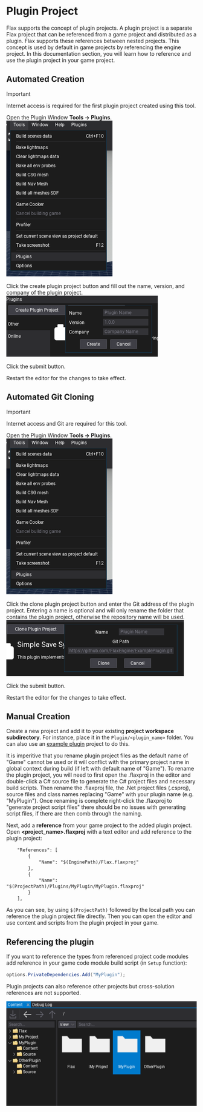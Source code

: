 # Plugin Project

Flax supports the concept of plugin projects. A plugin project is a separate Flax project that can be referenced  from a game project and distributed as a plugin. Flax supports these references between nested projects. This concept is used by default in game projects by referencing the engine project. In this documentation section, you will learn how to reference and use the plugin project in your game project.

## Automated Creation

> [!Important]
> Internet access is required for the first plugin project created using this tool.

Open the Plugin Window **Tools -> Plugins**.
![Plugin Menu](../media/plugin-menu.png)

Click the create plugin project button and fill out the name, version, and company of the plugin project.
![Plugin Create Menu](../media/plugin-create-menu.png)

Click the submit button.

Restart the editor for the changes to take effect.

## Automated Git Cloning

> [!Important]
> Internet access and Git are required for this tool.

Open the Plugin Window **Tools -> Plugins**.
![Plugin Menu](../media/plugin-menu.png)

Click the clone plugin project button and enter the Git address of the plugin project. Entering a name is optional and will only rename the folder that contains the plugin project, otherwise the repository name will be used.
![Plugin Clone Menu](../media/plugin-clone-menu.png)

Click the submit button.

Restart the editor for the changes to take effect.

## Manual Creation

Create a new project and add it to your existing **project workspace subdirectory**. For instance, place it in the `Plugin/<plugin_name>` folder. You can also use an [example plugin](https://github.com/FlaxEngine/ExamplePlugin) project to do this.

It is imperitive that you rename plugin project files as the default name of "Game" cannot be used or it will conflict with the primary project name in global context during build (if left with default name of "Game"). To rename the plugin project, you will need to first open the .flaxproj in the editor and double-click a C# source file to generate the C# project files and necessary build scripts. Then rename the .flaxproj file, the .Net project files (.csproj), source files and class names replacing "Game" with your plugin name (e.g. "MyPlugin"). Once renaming is complete right-click the .flaxproj to "generate project script files" there should be no issues with generating script files, if there are then comb through the naming.

Next, add a **reference** from your game project to the added plugin project. Open **<project_name>.flaxproj** with a text editor and add reference to the plugin project:

```
    "References": [
        {
            "Name": "$(EnginePath)/Flax.flaxproj"
        },
        {
            "Name": "$(ProjectPath)/Plugins/MyPlugin/MyPlugin.flaxproj"
        }
    ],
```

As you can see, by using `$(ProjectPath)` followed by the local path you can reference the plugin project file directly. Then you can open the editor and use content and scripts from the plugin project in your game.

## Referencing the plugin

If you want to reference the types from referenced project code modules add reference in your game code module build script (in `Setup` function):

```cs
options.PrivateDependencies.Add("MyPlugin");
```

Plugin projects can also reference other projects but cross-solution references are not supported.

![Plugin Project In Editor](media/plugin-projects.png)
